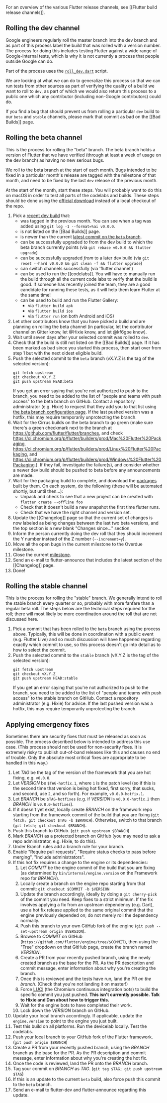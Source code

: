 For an overview of the various Flutter release channels, see [[Flutter build release channels]].

## Rolling the dev channel

Google engineers regularly roll the master branch into the dev branch and as part of this process label the
build that was rolled with a version number. The process for doing this includes testing Flutter against a wide
range of Google-internal tests, which is why it is not currently a process that people outside Google can do.

Part of the process uses the [`roll_dev.dart`](https://github.com/flutter/flutter/blob/master/dev/tools/lib/roll_dev.dart) script.

We are looking at what we can do to generalize this process so that we can run tests from other sources as
part of verifying the quality of a build we want to roll to `dev`, as part of which we would also return this
process to a public one which any contributor (including non-Google contributors) could do.

If you find a bug that should prevent us from rolling a particular `dev` build to our `beta` and `stable` channels, please mark that commit as bad on the [[Bad Builds]] page.


## Rolling the beta channel

This is the process for rolling the "beta" branch. The beta branch holds a version of Flutter that we have verified (through at least a week of usage on the dev branch) as having no new serious bugs.

We roll to the beta branch at the start of each month. Bugs intended to be fixed in a particular month's release are tagged with the milestone of that month, and need to be fixed by the last `dev` release of the previous month.

At the start of the month, start these steps. You will probably want to do this on macOS in order to test all parts of the codelabs and builds. These steps should be done using the [official download](https://flutter.io/get-started/install/) instead of a local checkout of the repo.

1. Pick a [recent dev build](https://github.com/flutter/flutter/tags) that:
    * was tagged in the previous month. You can see when a tag was added using `git log -1 --format=%ai v0.0.0`.
    * is not listed on the [[Bad Builds]] page.
    * is newer than the current [latest commit on the `beta` branch](https://github.com/flutter/flutter/commits/beta).
    * can be successfully upgraded _to_ from the dev build to which the beta branch currently points (via `git rebase v0.0.0 && flutter upgrade`)
    * can be successfully upgraded _from_ to a later dev build (via `git reset --hard v0.0.0 && git clean -f && flutter upgrade`)
    * can switch channels successfully (via 'flutter channel')
    * can be used to run the [[codelabs]]. You will have to manually run the build through all the current code labs to verify that the build is good. If someone has recently joined the team, they are a good candidate for running these tests, as it will help them learn Flutter at the same time!
    * can be used to build and run the Flutter Gallery:
        * via `flutter build apk`
        * via `flutter build ios`
        * via `flutter run` (on both Android and iOS)
1. Let other contributors know that you have picked a build and are planning on rolling the beta channel (in particular, let the contributor channel on Gitter know, let @Hixie know, and let @kf6gpe know).
1. Wait until seven days after your selected commit was rolled to `dev`.
1. Check that the build is still not listed on the [[Bad Builds]] page. If it has been marked as bad since you
started this process, then start over from step 1 but with the next oldest eligible build.
1. Push the selected commit to the `beta` branch (vX.Y.Z is the tag of the selected version):
   ```
   git fetch upstream
   git checkout vX.Y.Z
   git push upstream HEAD:beta
   ```
   If you get an error saying that you're not authorized to push to the branch, you need to be added to the list of "people and teams with push access" to the beta branch on GitHub. Contact a repository administrator (e.g. Hixie) to request that they add you to that list using [the beta branch configuration page](https://github.com/orgs/flutter/teams/beta-pushers/members). If the last pushed version was a hotfix, this may require temporarily unprotecting the branch.
1. Wait for the Cirrus builds on the beta branch to go green (make sure there's a green checkmark next to the branch at https://github.com/flutter/flutter/branches, and check https://ci.chromium.org/p/flutter/builders/prod/Mac%20Flutter%20Packaging, 
https://ci.chromium.org/p/flutter/builders/prod/Linux%20Flutter%20Packaging, and 
https://ci.chromium.org/p/flutter/builders/prod/Windows%20Flutter%20Packaging.).  If they fail, investigate the failure(s), and consider whether a newer dev build should be pushed to beta before any announcements are made.
1. Wait for the packaging build to complete, and download the [packages](https://flutter.io/sdk-archive/) built by them. On each system, do the following (these will be automated shortly, but until then...):
   - Unpack and check to see that a new project can be created with `flutter create --offline foo`
   - Check that it doesn't build a new snapshot the first time flutter runs.
   - Check that we have the right channel and version set.
1. Update the [[Changelog]] page so that the current set of changes is now labeled as being changes between the last two beta versions, and the top section is a new blank "Changes since..." section.
1. Inform the person currently doing the dev roll that they should increment the Y number instead of the Z number (`--increment=y`).
1. Move all the open bugs in the current milestone to the Overdue milestone.
1. Close the current [milestone](https://github.com/flutter/flutter/milestones?direction=asc&sort=due_date&state=open).
1. Send an e-mail to flutter-announce that includes the latest section of the [[Changelog]] page.
1. Done!

## Rolling the stable channel

This is the process for rolling the "stable" branch. We generally intend to roll the stable branch every quarter or so, probably with more fanfare than a regular beta roll. The steps below are the technical steps required for the roll; there will most likely be more coordination around the roll that are not discussed here.

1. Pick a commit that has been rolled to the `beta` branch using the process above. Typically, this will be done in coordination with a public event (e.g. Flutter Live) and so much discussion will have happened regarding exactly which commit to use, so this process doesn't go into detail as to how to select the commit.
1. Push the selected commit to the `stable` branch (vX.Y.Z is the tag of the selected version):
   ```
   git fetch upstream
   git checkout vX.Y.Z
   git push upstream HEAD:stable
   ```
   If you get an error saying that you're not authorized to push to the branch, you need to be added to the list of "people and teams with push access" to the stable branch on GitHub. Contact a repository administrator (e.g. Hixie) for advice. If the last pushed version was a hotfix, this may require temporarily unprotecting the branch.


## Applying emergency fixes

Sometimes there are security fixes that must be released as soon as possible. The process described below is intended to address this use case. (This process should not be used for non-security fixes. It is extremely risky to publish out-of-band releases like this and causes no end of trouble. Only the absolute most critical fixes are appropriate to be handled in this way.)

1. Let _TAG_ be the tag of the version of the framework that you are hot fixing, e.g. `v0.0.0`.
1. Let _VERSION_ be `$TAG-hotfix.1`, where `1` is the patch level (so if this is the second time that version is being hot fixed, first sorry, that sucks, and second, use `2`, and so forth). For example, `v0.0.0-hotfix.1`.
1. Let _BRANCH_ be `$TAG-hotfixes` (e.g. if _VERSION_ is `v0.0.0-hotfix.2` then _BRANCH_ is `v0.0.0-hotfixes`).
1. If it doesn't yet exist, locally create _BRANCH_ on the framework repo starting from the framework commit of the build that you are fixing (`git fetch; git checkout $TAG -b $BRANCH`). Otherwise, switch to that branch (`git fetch; git checkout $BRANCH`).
1. Push this branch to GitHub. (`git push upstream $BRANCH`)
1. Mark _BRANCH_ as a protected branch on GitHub (you may need to ask a repo administrator, e.g. Hixie, to do this).
  1. Under Branch rules add a branch rule for your branch.
  1. Enable "Require pull requests", "Require status checks to pass before merging", "Include administrators".
1. If this hot fix requires a change to the engine or its dependencies:
   1. Let _COMMIT_ be the engine commit of the build that you are fixing (as determined by `bin/internal/engine.version` on the Framework repo for _BRANCH_).
   1. Locally create a branch on the engine repo starting from that commit: `git checkout $COMMIT -b $VERSION`
   1. Update the branch accordingly, ideally by doing a `git cherry-pick` of the commit you need. Keep fixes to a strict minimum. If the fix involves applying a fix from an upstream dependency (e.g. Dart), use a hot fix release applied to the same original commit that the engine previously depended on; do not merely roll the dependency normally.
   1. Push this branch to your own GitHub fork of the engine (`git push --set-upstream origin $VERSION`).
   1. Browse to _COMMIT_ on GitHub (`https://github.com/flutter/engine/tree/$COMMIT`), then using the "Tree" dropdown on that GitHub page, create the branch named _VERSION_.
   1. Create a PR from your recently pushed branch, using the newly created branch as the base for the PR. As the PR description and commit message, enter information about why you're creating the branch.
   1. Once this is reviewed and the tests have run, land the PR _on the branch_. (Check that you're not landing it on master!)
   1. Force [LUCI](https://ci.chromium.org/p/flutter) (the Chromium continuous integration bots) to build the specific commit you just pushed. **This isn't currently possible. Talk to Hixie and Dan about how to trigger this.**
   1. Wait for the engine bots to have completed their work.
   1. Lock down the _VERSION_ branch on GitHub.
1. Update your local branch accordingly. If applicable, update the `engine.version` to point to the engine you just built.
1. Test this build on all platforms. Run the devicelab locally. Test the codelabs.
1. Push your local branch to your GitHub fork of the Flutter framework. (`git push origin $BRANCH`)
1. Create a PR from your recently pushed branch, using the _BRANCH_ branch as the base for the PR. As the PR description and commit message, enter information about why you're creating the hot fix.
1. Once the code is reviewed, land the PR onto the _BRANCH_ branch.
1. Tag your commit on _BRANCH_ as _TAG_. (`git tag $TAG; git push upstream $TAG`)
1. If this is an update to the current `beta` build, also force push this commit to the `beta` branch.
1. Send an e-mail to flutter-dev and flutter-announce regarding this update.
